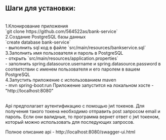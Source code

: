 
<h2>Шаги для установки:</h2><br>
1.Клонирование приложения<br>
`git clone https://github.com/564522as/bank-service`<br>
2.Создание PostgreSQL базы данных<br>
`create database bank-service`<br>
  - выполнить sql код в файле `src/main/resources/bankservice.sql`<br>
3.Заполнить имя пользователя и пароль в PostgreSQL<br>
  - открыть `src/main/resources/application.properties`<br>
  - заполнить spring.datasource.username и spring.datasource.password в соответствии с именем пользователя и его паролем в вашем PostgreSQL<br>
4.Запустить приложение с использованием maven<br>
- mvn spring-boot:run
Приложение запустится на локальном хосте - "http://localhost:8080"<br><br>

<p>Api предполагает аутентификацию с помощью jwt токенов.
Для получения такого токена необходимо отправить post запросом email 
и пароль. Если они валидные, то программа вернет ответ с jwt токеном,
который можно использовать для последующих запросов.</p>

<p>Полное описание api - http://localhost:8080/swagger-ui.html</p>
